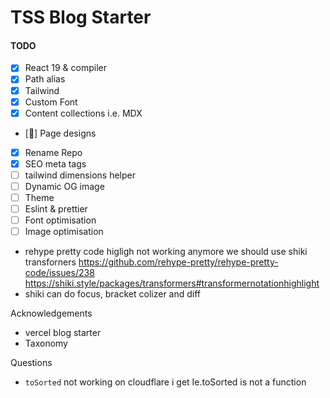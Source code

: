 # TSS Blog Starter

#### TODO

- [x] React 19 & compiler
- [x] Path alias
- [x] Tailwind
- [x] Custom Font
- [x] Content collections i.e. MDX
- [🚧] Page designs
- [x] Rename Repo
- [x] SEO meta tags
- [ ] tailwind dimensions helper
- [ ] Dynamic OG image
- [ ] Theme
- [ ] Eslint & prettier
- [ ] Font optimisation
- [ ] Image optimisation

- rehype pretty code higligh not working anymore we should use shiki transforners https://github.com/rehype-pretty/rehype-pretty-code/issues/238 https://shiki.style/packages/transformers#transformernotationhighlight
- shiki can do focus, bracket colizer and diff

Acknowledgements

- vercel blog starter
- Taxonomy

Questions

- `toSorted` not working on cloudflare i get Ie.toSorted is not a function
